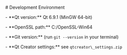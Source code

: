 \# Development Environment



\- \*\*Qt version:\*\* Qt 6.9.1 (MinGW 64-bit)

\- \*\*OpenSSL path:\*\* C:/OpenSSL-Win64

\- \*\*Git version:\*\* (run `git --version` in your terminal)

\- \*\*Qt Creator settings:\*\* see `qtcreator\_settings.zip`



